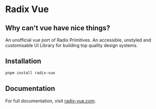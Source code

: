 # Radix Vue

## Why can't vue have nice things?

An unofficial vue port of Radix Primitives.
An accessible, unstyled and customisable UI Library for building top quality design systems.

## Installation

```bash
pnpm install radix-vue
```

## Documentation

For full documentation, visit [radix-vue.com](https://radix-vue.com).
